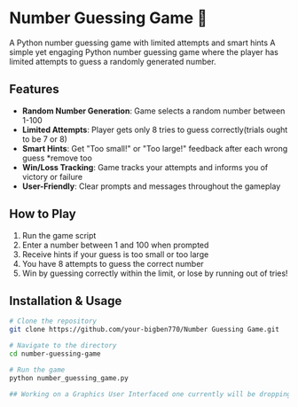  # Number Guessing Game 🎯
A Python number guessing game with limited attempts and smart hints
A simple yet engaging Python number guessing game where the player has limited attempts to guess a randomly generated number.

## Features

- **Random Number Generation**: Game selects a random number between 1-100
- **Limited Attempts**: Player gets only 8 tries to guess correctly(trials ought to be 7 or 8)
- **Smart Hints**: Get "Too small!" or "Too large!" feedback after each wrong guess *remove too
- **Win/Loss Tracking**: Game tracks your attempts and informs you of victory or failure
- **User-Friendly**: Clear prompts and messages throughout the gameplay

## How to Play

1. Run the game script
2. Enter a number between 1 and 100 when prompted
3. Receive hints if your guess is too small or too large
4. You have 8 attempts to guess the correct number
5. Win by guessing correctly within the limit, or lose by running out of tries!

## Installation & Usage

```bash
# Clone the repository
git clone https://github.com/your-bigben770/Number Guessing Game.git

# Navigate to the directory
cd number-guessing-game

# Run the game
python number_guessing_game.py

## Working on a Graphics User Interfaced one currently will be dropping soon
